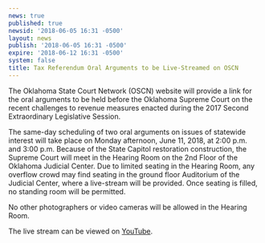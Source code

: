 ```yaml
---
news: true
published: true
newsid: '2018-06-05 16:31 -0500'
layout: news
publish: '2018-06-05 16:31 -0500'
expire: '2018-06-12 16:31 -0500'
system: false
title: Tax Referendum Oral Arguments to be Live-Streamed on OSCN
---
```

The Oklahoma State Court Network (OSCN) website will provide a link for the oral arguments to be held before the Oklahoma Supreme Court on the recent challenges to revenue measures enacted during the 2017 Second Extraordinary Legislative Session.

The same-day scheduling of two oral arguments on issues of statewide interest will take place on Monday afternoon, June 11, 2018, at 2:00 p.m. and 3:00 p.m.  Because of the State Capitol restoration construction, the Supreme Court will meet in the Hearing Room on the 2nd Floor of the Oklahoma Judicial Center.  Due to limited seating in the Hearing Room, any overflow crowd may find seating in the ground floor Auditorium of the Judicial Center, where a live-stream will be provided. Once seating is filled, no standing room will be permitted.

No other photographers or video cameras will be allowed in the Hearing Room.

The live stream can be viewed on [YouTube](https://youtu.be/gmthreGnuMM).
